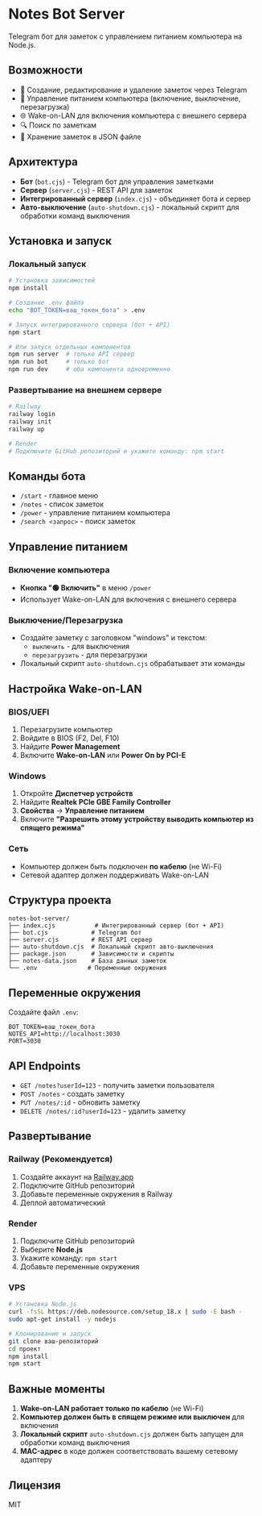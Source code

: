 # Notes Bot Server

Telegram бот для заметок с управлением питанием компьютера на Node.js.

## Возможности

- 📝 Создание, редактирование и удаление заметок через Telegram
- 🔌 Управление питанием компьютера (включение, выключение, перезагрузка)
- 🌐 Wake-on-LAN для включения компьютера с внешнего сервера
- 🔍 Поиск по заметкам
- 💾 Хранение заметок в JSON файле

## Архитектура

- **Бот** (`bot.cjs`) - Telegram бот для управления заметками
- **Сервер** (`server.cjs`) - REST API для заметок
- **Интегрированный сервер** (`index.cjs`) - объединяет бота и сервер
- **Авто-выключение** (`auto-shutdown.cjs`) - локальный скрипт для обработки команд выключения

## Установка и запуск

### Локальный запуск

```bash
# Установка зависимостей
npm install

# Создание .env файла
echo "BOT_TOKEN=ваш_токен_бота" > .env

# Запуск интегрированного сервера (бот + API)
npm start

# Или запуск отдельных компонентов
npm run server  # только API сервер
npm run bot     # только бот
npm run dev     # оба компонента одновременно
```

### Развертывание на внешнем сервере

```bash
# Railway
railway login
railway init
railway up

# Render
# Подключите GitHub репозиторий и укажите команду: npm start
```

## Команды бота

- `/start` - главное меню
- `/notes` - список заметок
- `/power` - управление питанием компьютера
- `/search <запрос>` - поиск заметок

## Управление питанием

### Включение компьютера

- **Кнопка "🟢 Включить"** в меню `/power`
- Использует Wake-on-LAN для включения с внешнего сервера

### Выключение/Перезагрузка

- Создайте заметку с заголовком "windows" и текстом:
  - `выключить` - для выключения
  - `перезагрузить` - для перезагрузки
- Локальный скрипт `auto-shutdown.cjs` обрабатывает эти команды

## Настройка Wake-on-LAN

### BIOS/UEFI

1. Перезагрузите компьютер
2. Войдите в BIOS (F2, Del, F10)
3. Найдите **Power Management**
4. Включите **Wake-on-LAN** или **Power On by PCI-E**

### Windows

1. Откройте **Диспетчер устройств**
2. Найдите **Realtek PCIe GBE Family Controller**
3. **Свойства** → **Управление питанием**
4. Включите **"Разрешить этому устройству выводить компьютер из спящего режима"**

### Сеть

- Компьютер должен быть подключен **по кабелю** (не Wi-Fi)
- Сетевой адаптер должен поддерживать Wake-on-LAN

## Структура проекта

```
notes-bot-server/
├── index.cjs           # Интегрированный сервер (бот + API)
├── bot.cjs            # Telegram бот
├── server.cjs         # REST API сервер
├── auto-shutdown.cjs  # Локальный скрипт авто-выключения
├── package.json       # Зависимости и скрипты
├── notes-data.json    # База данных заметок
└── .env              # Переменные окружения
```

## Переменные окружения

Создайте файл `.env`:

```env
BOT_TOKEN=ваш_токен_бота
NOTES_API=http://localhost:3030
PORT=3030
```

## API Endpoints

- `GET /notes?userId=123` - получить заметки пользователя
- `POST /notes` - создать заметку
- `PUT /notes/:id` - обновить заметку
- `DELETE /notes/:id?userId=123` - удалить заметку

## Развертывание

### Railway (Рекомендуется)

1. Создайте аккаунт на [Railway.app](https://railway.app)
2. Подключите GitHub репозиторий
3. Добавьте переменные окружения в Railway
4. Деплой автоматический

### Render

1. Подключите GitHub репозиторий
2. Выберите **Node.js**
3. Укажите команду: `npm start`
4. Добавьте переменные окружения

### VPS

```bash
# Установка Node.js
curl -fsSL https://deb.nodesource.com/setup_18.x | sudo -E bash -
sudo apt-get install -y nodejs

# Клонирование и запуск
git clone ваш-репозиторий
cd проект
npm install
npm start
```

## Важные моменты

1. **Wake-on-LAN работает только по кабелю** (не Wi-Fi)
2. **Компьютер должен быть в спящем режиме или выключен** для включения
3. **Локальный скрипт** `auto-shutdown.cjs` должен быть запущен для обработки команд выключения
4. **MAC-адрес** в коде должен соответствовать вашему сетевому адаптеру

## Лицензия

MIT

